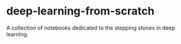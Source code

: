 # deep-learning-from-scratch
A collection of notebooks dedicated to the stepping stones in deep learning.
